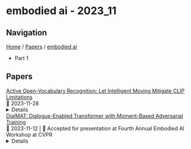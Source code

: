 # embodied ai - 2023_11

## Navigation

[Home](https://arxcompass.github.io) / [Papers](https://arxcompass.github.io/papers) / [embodied ai](https://arxcompass.github.io/papers/embodied_ai)

- Part 1

## Papers

<div class="paper-card">
    <div class="paper-title"><a href="http://arxiv.org/abs/2311.17938v1">Active Open-Vocabulary Recognition: Let Intelligent Moving Mitigate CLIP Limitations</a></div>
    <div class="paper-meta">
      📅 2023-11-28
    </div>
    <details class="paper-abstract">
      Active recognition, which allows intelligent agents to explore observations for better recognition performance, serves as a prerequisite for various embodied AI tasks, such as grasping, navigation and room arrangements. Given the evolving environment and the multitude of object classes, it is impractical to include all possible classes during the training stage. In this paper, we aim at advancing active open-vocabulary recognition, empowering embodied agents to actively perceive and classify arbitrary objects. However, directly adopting recent open-vocabulary classification models, like Contrastive Language Image Pretraining (CLIP), poses its unique challenges. Specifically, we observe that CLIP's performance is heavily affected by the viewpoint and occlusions, compromising its reliability in unconstrained embodied perception scenarios. Further, the sequential nature of observations in agent-environment interactions necessitates an effective method for integrating features that maintains discriminative strength for open-vocabulary classification. To address these issues, we introduce a novel agent for active open-vocabulary recognition. The proposed method leverages inter-frame and inter-concept similarities to navigate agent movements and to fuse features, without relying on class-specific knowledge. Compared to baseline CLIP model with 29.6% accuracy on ShapeNet dataset, the proposed agent could achieve 53.3% accuracy for open-vocabulary recognition, without any fine-tuning to the equipped CLIP model. Additional experiments conducted with the Habitat simulator further affirm the efficacy of our method.
    </details>
</div>
<div class="paper-card">
    <div class="paper-title"><a href="http://arxiv.org/abs/2311.06855v1">DialMAT: Dialogue-Enabled Transformer with Moment-Based Adversarial Training</a></div>
    <div class="paper-meta">
      📅 2023-11-12
      | 💬 Accepted for presentation at Fourth Annual Embodied AI Workshop at CVPR
    </div>
    <details class="paper-abstract">
      This paper focuses on the DialFRED task, which is the task of embodied instruction following in a setting where an agent can actively ask questions about the task. To address this task, we propose DialMAT. DialMAT introduces Moment-based Adversarial Training, which incorporates adversarial perturbations into the latent space of language, image, and action. Additionally, it introduces a crossmodal parallel feature extraction mechanism that applies foundation models to both language and image. We evaluated our model using a dataset constructed from the DialFRED dataset and demonstrated superior performance compared to the baseline method in terms of success rate and path weighted success rate. The model secured the top position in the DialFRED Challenge, which took place at the CVPR 2023 Embodied AI workshop.
    </details>
</div>
